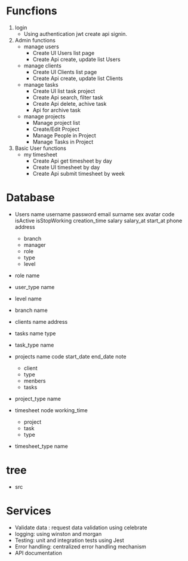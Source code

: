 # Funcfions

1. login
    * Using authentication jwt create api signin.
2. Admin functions
    * manage users
        - Create UI Users list page
        - Create Api create, update list Users
    * manage clients
        - Create UI Clients list page
        - Create Api create, update list Clients
    * manage tasks
        - Create UI list task project
        - Create Api search, filter task
        - Create Api delete, achive task
        - Api for archive task 
    * manage projects
        - Manage project list
        - Create/Edit Project 
        - Manage People in Project 
        - Manage Tasks in Project
3. Basic User functions
    * my timesheet
        - Create Api get timesheet by day
        - Create UI timesheet by day
        - Create Api submit timesheet by week

# Database

- Users
    name
    username
    password
    email
    surname
    sex
    avatar
    code
    isActive
    isStopWorking
    creation_time
    salary
    salary_at
    start_at
    phone
    address
    - branch
    - manager
    - role
    - type
    - level

- role
    name

- user_type
    name

- level
    name

- branch
    name

- clients
    name
    address

- tasks
    name
    type

- task_type
    name

- projects
    name
    code
    start_date
    end_date
    note
    - client
    - type
    - menbers
    - tasks

- project_type
    name

- timesheet
    node
    working_time
    - project
    - task
    - type

- timesheet_type
    name

# tree

* src

# Services

* Validate data : request data validation using celebrate
* logging: using winston and morgan
* Testing: unit and integration tests using Jest
* Error handling: centralized error handling mechanism
* API documentation
